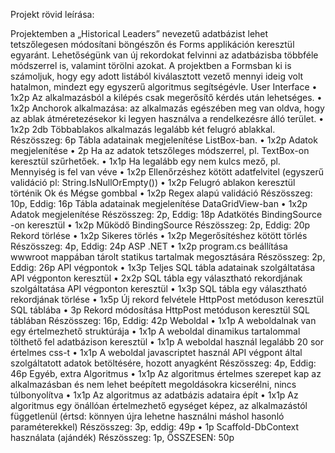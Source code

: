 
Projekt rövid leírása:

Projektemben a „Historical Leaders” nevezetű adatbázist lehet tetszőlegesen módosítani böngészőn és Forms applikáción keresztül egyaránt. Lehetőségünk van új rekordokat felvinni az adatbázisba többféle módszerrel is, valamint törölni azokat. A projektben a Formsban ki is számoljuk, hogy egy adott listából kiválasztott vezető mennyi ideig volt hatalmon, mindezt egy egyszerű algoritmus segítségévle.
User Interface
•	1x2p Az alkalmazásból a kilépés csak megerősítő kérdés után lehetséges.
•	1x2p Anchorok alkalmazása: az alkalmazás egészében meg van oldva, hogy az ablak átméretezésekor ki legyen használva a rendelkezésre álló terület.
•	1x2p 2db Többablakos alkalmazás legalább két felugró ablakkal.
Részösszeg: 6p
Tábla adatainak megjelenítése ListBox-ban.
•	1x2p Adatok megjelenítése
•	2p Ha az adatok tetszőleges módszerrel, pl. TextBox-on keresztül szűrhetőek.
•	1x1p Ha legalább egy nem kulcs mező, pl. Mennyiség is fel van véve
•	1x2p Ellenőrzéshez kötött adatfelvitel (egyszerű validáció pl: String.IsNullOrEmpty())
•	1x2p Felugró ablakon keresztül történik Ok és Mégse gombbal
•	1x2p Regex alapú validáció
Részösszeg: 10p, Eddig: 16p
Tábla adatainak megjelenítése DataGridView-ban
•	1x2p Adatok megjelenítése
Részösszeg: 2p, Eddig: 18p
Adatkötés BindingSource -on keresztül
•	1x2p Működő BindingSource
Részösszeg: 2p, Eddig: 20p
Rekord törlése
•	1x2p Sikeres törlés
•	1x2p Megerősítéshez kötött törlés
Részösszeg: 4p, Eddig: 24p
ASP .NET
•	1x2p program.cs beállítása wwwroot mappában tárolt statikus tartalmak megosztására
Részösszeg: 2p, Eddig: 26p
API végpontok
•	1x3p Teljes SQL tábla adatainak szolgáltatása API végponton keresztül
•	2x2p SQL tábla egy választható rekordjának szolgáltatása API végponton keresztül
•	1x3p SQL tábla egy választható rekordjának törlése
•	1x5p Új rekord felvétele HttpPost metóduson keresztül SQL táblába
•	3p Rekord módosítása HttpPost metóduson keresztül SQL táblában
Részösszeg: 16p, Eddig: 42p
Weboldal
•	1x1p A weboldalnak van egy értelmezhető struktúrája
•	1x1p A weboldal dinamikus tartalommal tölthető fel adatbázison keresztül
•	1x1p A weboldal használ legalább 20 sor értelmes css-t
•	1x1p A weboldal javascriptet használ API végpont által szolgáltatott adatok betöltésére, hozott anyagként
Részösszeg: 4p, Eddig: 46p
Egyéb, extra
Algoritmus
•	1x1p Az algoritmus értelmes szerepet kap az alkalmazásban és nem lehet beépített megoldásokra kicserélni, nincs túlbonyolítva
•	1x1p Az algoritmus az adatbázis adataira épít
•	1x1p Az algoritmus egy önállóan értelmezhető egységet képez, az alkalmazástól függetlenül (értsd: könnyen újra lehetne használni máshol hasonló paraméterekkel)
Részösszeg: 3p, eddig: 49p
•	1p Scaffold-DbContext használata (ajándék)
Részösszeg: 1p, ÖSSZESEN: 50p

